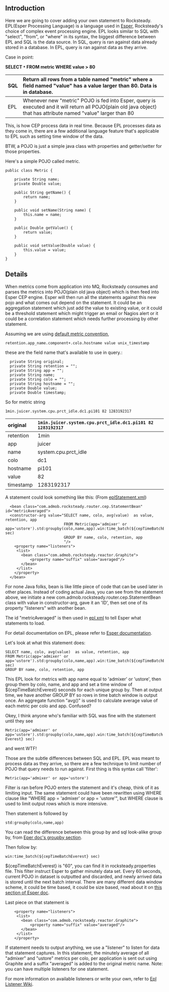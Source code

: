 ## Introduction ##

Here we are going to cover adding your own statement to Rocksteady.  EPL(Esper Processing Language) is a language used in [Esper](http://esper.codehaus.org/), Rocksteady's choice of complex event processing engine.  EPL looks similar to SQL with "select", "from", or "where" in its syntax, the biggest difference between EPL and SQL is the data source.  In SQL, query is ran against data already stored in a database.  In EPL, query is ran against data as they arrive.

Case in point:

**SELECT `*` FROM metric WHERE value > 80**

|SQL|Return all rows from a table named "metric" where a field named "value" has a value larger than 80.  Data is in database.|
|:--|:------------------------------------------------------------------------------------------------------------------------|
|EPL|Whenever new "metric" POJO is fed into Esper, query is executed and it will return all POJO(plain old java object) that has attribute named "value" larger than 80|

This, is how CEP process data in real time.  Because EPL processes  data as they come in, there are a few additional language feature that's applicable to EPL such as setting time window of the data.

BTW, a POJO is just a simple java class with properties and getter/setter for those properties.

Here's a simple POJO called metric.
```
public class Metric {

	private String name;
	private Double value;

	public String getName() {
		return name;
	}

	public void setName(String name) {
		this.name = name;
	}

	public Double getValue() {
		return value;
	}

	public void setValue(Double value) {
		this.value = value;
	}
}
```

## Details ##

When metrics come from application into MQ, Rocksteady consumes and parses the metrics into POJO(plain old java object) which is then feed into Esper CEP engine.  Esper will then run all the statements against this new pojo and what comes out depend on the statement.  It could be an aggregation statement which just add the value to existing value, or it could be a threshold statement which might trigger an email or Nagios alert or it could be a correlation statement which needs further processing by other statement.

Assuming we are using [default metric convention](MetricFormat.md),

`retention.app_name.component+.colo.hostname value unix_timestamp`

these are the field name that's available to use in query.:

```
  private String original;
  private String retention = "";
  private String app = "";
  private String name;
  private String colo = "";
  private String hostname = "";
  private Double value;
  private Double timestamp;
```

So for metric string

`1min.juicer.system.cpu.prct_idle.dc1.pi101 82 1283192317`

|original|`1min.juicer.system.cpu.prct_idle.dc1.pi101 82 1283192317`|
|:-------|:---------------------------------------------------------|
|retention|1min                                                      |
|app     |juicer                                                    |
|name    |system.cpu.prct\_idle                                     |
|colo    |dc1                                                       |
|hostname|pi101                                                     |
|value   |82                                                        |
|timestamp|1283192317                                                |

A statement could look something like this: (From [eplStatement.xml](http://rocksteady.googlecode.com/svn/trunk/src/main/resources/META-INF/spring/eplStatements.xml))

```
  <bean class="com.admob.rocksteady.router.cep.StatementBean" id="metricAveraged">
  <constructor-arg value="SELECT name, colo, avg(value)  as value, retention, app
                          FROM Metric(app='admixer' or app='ustore').std:groupby(colo,name,app).win:time_batch(${cepTimeBatchEverest} sec)
                          GROUP BY name, colo, retention, app                                                                                                  
                          "/>
    <property name="listeners">
     <list>
       <bean class="com.admob.rocksteady.reactor.Graphite">
           <property name="suffix" value="averaged"/>
       </bean>    
     </list>
    </property>
  </bean>
```

For none Java folks, bean is like little piece of code that can be used later in other places.  Instead of coding actual Java, you can see from the statement above, we initiate a new com.admob.rocksteady.router.cep.StatementBean class with value in constructor-arg, gave it an 'ID', then set one of its property "listeners" with another bean.

The id "metricAveraged" is then used in [epl.xml](http://rocksteady.googlecode.com/svn/trunk/src/main/resources/META-INF/spring/epl.xml) to tell Esper what statements to load.

For detail documentation on EPL, please refer to [Esper documentation](http://esper.codehaus.org/esper/documentation/documentation.html).

Let's look at what this statement does:
```
SELECT name, colo, avg(value)  as value, retention, app
FROM Metric(app='admixer' or app='ustore').std:groupby(colo,name,app).win:time_batch(${cepTimeBatchEverest} sec)
GROUP BY name, colo, retention, app  
```

This EPL look for metrics with app name equal to 'admixer' or 'ustore', then group them by colo, name, and app and set a time window of ${cepTimeBatchEverest} seconds for each unique group by.  Then at output time, we have another GROUP BY so rows in time batch window is output once.  An aggregate function "avg()" is used to calculate average value of each metric per colo and app.  Confused?

Okey, I think anyone who's familiar with SQL was fine with the statement until they see

`Metric(app='admixer' or app='ustore').std:groupby(colo,name,app).win:time_batch(${cepTimeBatchEverest} sec)`

and went WTF!

Those are the subtle differences between SQL and EPL.  EPL was meant to process data as they arrive, so there are a few technique to limit number of POJO that query needs to run against.  First thing is this syntax call 'filter':

`Metric(app='admixer' or app='ustore')`

Filter is ran before POJO enters the statement and it's cheap, think of it as limiting input.  The same statement could have been rewritten using WHERE clause like "WHERE app = 'admixer' or app = 'ustore'", but WHERE clause is used to limit output rows which is more intensive.

Then statement is followed by

`std:groupby(colo,name,app)`

You can read the difference between this group by and sql look-alike group by, from [Eper doc's groupby section](http://esper.codehaus.org/esper-3.5.0/doc/reference/en/html_single/index.html#epl-group-by-versus-view).

Then follow by:

`win:time_batch(${cepTimeBatchEverest} sec)`

${cepTimeBatchEverest} is "60", you can find it in rocksteady.properties file.  This filter instruct Esper to gather minutely data set.  Every 60 seconds, current POJO in dataset is outputted and discarded, and newly arrived data is stored until the next batch interval.  There are many different data window scheme, it could be time based, it could be size based, read about it on [this section of Esper doc](http://esper.codehaus.org/esper-3.5.0/doc/reference/en/html_single/index.html#processingmodel_time_window).

Last piece on that statement is

```
    <property name="listeners">
     <list>
       <bean class="com.admob.rocksteady.reactor.Graphite">
           <property name="suffix" value="averaged"/>
       </bean>    
     </list>
    </property>
```

If statement needs to output anything, we use a "listener" to listen for data that statement captures.  In this statement, the minutely average of all "admixer" and "ustore" metrics per colo, per application is sent out using Graphite and a suffix "averaged" is added to the original metric name.  Note: you can have multiple listeners for one statement.

For more information on available listeners or write your own, refer to [Epl Listener Wiki](EplListener.md).
